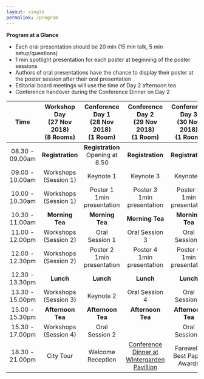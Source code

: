 ```yaml
---
layout: single
permalink: /program
---
```

<!--**Tentative Agenda**<br/>
Mon 26 November: Registration and accommodation services open<br/>
Tue 27 November: Registration, Workshops, Conference Reception<br/>
Wed 28 November: Keynote Speakers, Conference Sessions, Conference Dinner<br/>
Thu 29 November: Keynote Speaker, Conference Sessions<br/>
Fri 30 November: Keynote Speaker, Conference Sessions, Farewell<br/><br/>

Morning Tea, Light Lunch, and Afternoon Tea included from Wednesday to Friday.-->

**Program at a Glance**
- Each oral presentation should be 20 min (15 min talk, 5 min setup/questions)
- 1 min spotlight presentation for each poster at beginning of the poster sessions
- Authors of oral presentations have the chance to display their poster at the poster session after their oral presentation
- Editorial board meetings will use the time of Day 2 afternoon tea
- Conference handover during the Conference Dinner on Day 2

|       Time       | Workshop Day<br/>(27 Nov 2018)<br/>(8 Rooms) |   Conference Day 1<br/>(28 Nov 2018)<br/>(1 Room)  |   Conference Day 2<br/>(29 Nov 2018)<br/>(1 Room)  |   Conference Day 3<br/>(30 Nov 2018)<br/>(1 Room)  |
|:----------------:|:--------------------------------------------:|:--------------------------------------------------:|:--------------------------------------------------:|:--------------------------------------------------:|
| 08.30 - 09.00am  | **Registration**                             | **Registration** Opening at 8.50                   | **Registration**                                   | **Registration**                                   |
| 09.00 - 10.00am  | Workshops<br/>(Session 1)                    | Keynote 1                                          | Keynote 3                                          | Keynote 4                                          |
| 10.00 - 10.30am  | Workshops<br/>(Session 1)                    | Poster 1<br/>1min presentation                     | Poster 3<br/>1min presentation                     | Poster 5<br/>1min presentation                     |
| 10.30 - 11.00am  | **Morning Tea**                              | **Morning Tea**                                    | **Morning Tea**                                    | **Morning Tea**                                    |
| 11.00 - 12.00pm  | Workshops<br/>(Session 2)                    | Oral Session 1                                     | Oral Session 3                                     | Oral Session 5                                     |
| 12.00 - 12.30pm  | Workshops<br/>(Session 2)                    | Poster 2<br/>1min presentation                     | Poster 4<br/>1min presentation                     | Poster 6<br/>1min presentation                     |
| 12.30 - 13.30pm  | **Lunch**                                    | **Lunch**                                          | **Lunch**                                          | **Lunch**                                          |
| 13.30 - 15.00pm  | Workshops<br/>(Session 3)                    | Keynote 2                                          | Oral Session 4                                     | Oral Session 6                                     |
| 15.00 - 15.30pm  | **Afternoon Tea**                            | **Afternoon Tea**                                  | **Afternoon Tea**                                  | **Afternoon Tea**                                  |
| 15.30 - 17.00pm  | Workshops<br/>(Session 4)                    | Oral Session 2                                     |                                                    | Oral Session 7                                     |
| 18.30 - 21.00pm  | City Tour                                    | Welcome Reception                                  | <a href="https://avss2018.org/venue">Conference Dinner at Wintergarden Pavillion</a> | Farewell / Best Paper Awards |
